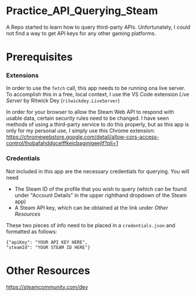 # Practice_API_Querying_Steam
A Repo started to learn how to query third-party APIs. Unfortunately, I could not find a way to get API keys for any other gaming platforms.

# Prerequisites

### Extensions
In order to use the `fetch` call, this app needs to be running ona  live server. To accomplish this in a free, local context, I use the VS Code extension *Live Server* by Ritwick Dey (`ritwickdey.LiveServer`)

In order for your browser to allow the Steam Web API to respond with usable data, certain security rules need to be changed.
I have seen methods of using a third-party service to do this properly, but as this app is only for my personal use, I simply use this Chrome extension:
https://chromewebstore.google.com/detail/allow-cors-access-control/lhobafahddgcelffkeicbaginigeejlf?pli=1

### Credentials
Not included in this app are the necessary credentials for querying. You will need
- The Steam ID of the profile that you wish to query (which can be found under "Account Details" in the upper righthand dropdown of the Steam app)
- A Steam API key, which can be obtained at the link under *Other Resources*

These two pieces of info need to be placed in a `credentials.json` and formatted as follows:
```
{"apiKey": "YOUR API KEY HERE",
"steamId": "YOUR STEAM ID HERE"}
```

# Other Resources
https://steamcommunity.com/dev
